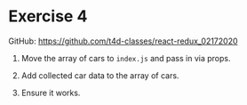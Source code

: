 # Exercise 4

GitHub: https://github.com/t4d-classes/react-redux_02172020

1. Move the array of cars to `index.js` and pass in via props.

2. Add collected car data to the array of cars.

3. Ensure it works.